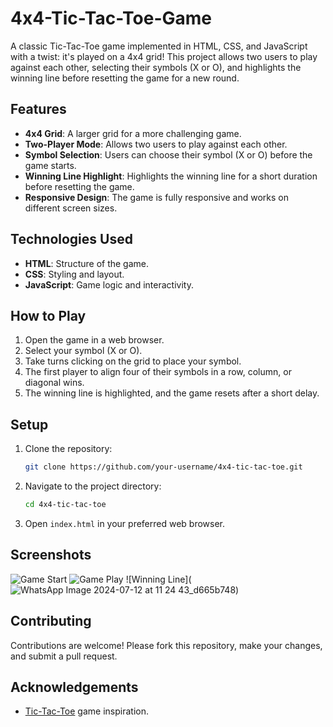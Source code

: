 # 4x4-Tic-Tac-Toe-Game
A classic Tic-Tac-Toe game implemented in HTML, CSS, and JavaScript with a twist: it's played on a 4x4 grid! This project allows two users to play against each other, selecting their symbols (X or O), and highlights the winning line before resetting the game for a new round.

## Features

- **4x4 Grid**: A larger grid for a more challenging game.
- **Two-Player Mode**: Allows two users to play against each other.
- **Symbol Selection**: Users can choose their symbol (X or O) before the game starts.
- **Winning Line Highlight**: Highlights the winning line for a short duration before resetting the game.
- **Responsive Design**: The game is fully responsive and works on different screen sizes.

## Technologies Used

- **HTML**: Structure of the game.
- **CSS**: Styling and layout.
- **JavaScript**: Game logic and interactivity.

## How to Play

1. Open the game in a web browser.
2. Select your symbol (X or O).
3. Take turns clicking on the grid to place your symbol.
4. The first player to align four of their symbols in a row, column, or diagonal wins.
5. The winning line is highlighted, and the game resets after a short delay.

## Setup

1. Clone the repository:
    ```bash
    git clone https://github.com/your-username/4x4-tic-tac-toe.git
    ```
2. Navigate to the project directory:
    ```bash
    cd 4x4-tic-tac-toe
    ```
3. Open `index.html` in your preferred web browser.

## Screenshots

![Game Start](![image](https://github.com/user-attachments/assets/8b09f612-7983-44a0-b96e-774fc7919d21))
![Game Play](![image](https://github.com/user-attachments/assets/1e729c8c-edf6-4fb4-bcfd-47d04ad0d08f))
![Winning Line](![WhatsApp Image 2024-07-12 at 11 24 43_d665b748](https://github.com/user-attachments/assets/e8217a6f-8f20-44a4-b208-2f1fab13adf3))

## Contributing

Contributions are welcome! Please fork this repository, make your changes, and submit a pull request.

## Acknowledgements

- [Tic-Tac-Toe](https://en.wikipedia.org/wiki/Tic-tac-toe) game inspiration.
